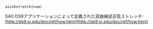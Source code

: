 ```
asinhstretch(num)
```

SAO DS9アプリケーションによって定義された双曲線逆正弦ストレッチ: [http://ds9.si.edu/doc/ref/how.html](http://ds9.si.edu/doc/ref/how.html)
